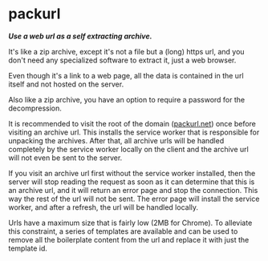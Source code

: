 # packurl

***Use a web url as a self extracting archive.*** 

It's like a zip archive, except it's not a file but a (long) https url, and you don't need any specialized software to extract it, just a web browser.

Even though it's a link to a web page, all the data is contained in the url itself and not hosted on the server.

Also like a zip archive, you have an option to require a password for the decompression.

It is recommended to visit the root of the domain ([packurl.net](https://packurl.net)) once before visiting an archive url. This installs the service worker that is responsible for unpacking the archives. After that, all archive urls will be handled completely by the service worker locally on the client and the archive url will not even be sent to the server.

If you visit an archive url first without the service worker installed, then the server will stop reading the request as soon as it can determine that this is an archive url, and it will return an error page and stop the connection. This way the rest of the url will not be sent. The error page will install the service worker, and after a refresh, the url will be handled locally.

Urls have a maximum size that is fairly low (2MB for Chrome). To alleviate this constraint, a series of templates are available and can be used to remove all the boilerplate content from the url and replace it with just the template id.
